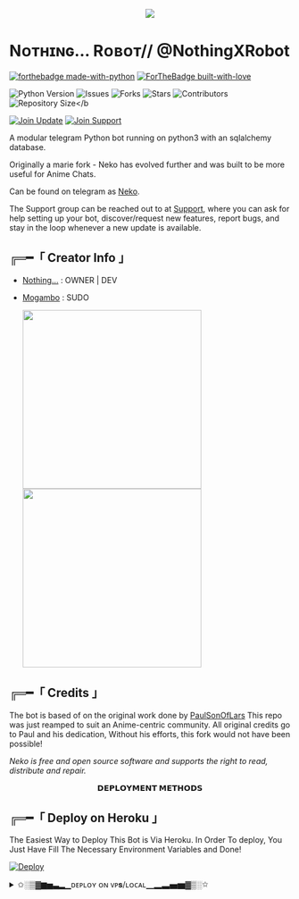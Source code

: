 
<!--- B A N N E R   I M A G E --->

<p align="center">
  <img src="https://te.legra.ph/file/bf2dbadaf9a4329cfae43.jpg">
</p>

# Nᴏᴛʜɪɴɢ... Rᴏʙᴏᴛ// @NothingXRobot


<!--- P Y T H O N   B A D G E --->

[![forthebadge made-with-python](http://ForTheBadge.com/images/badges/made-with-python.svg)](https://www.python.org/)
[![ForTheBadge built-with-love](http://ForTheBadge.com/images/badges/built-with-love.svg)](https://GitHub.com/Rachit-Pal/)</br>


<!--- G I T H U B   S T A T S   B A D G E --->

![Python Version](https://img.shields.io/badge/python-3.10-green?style=for-the-badge&logo=appveyor)
![Issues](https://img.shields.io/github/issues/MOGAMBO-XD/NekoRobot?style=for-the-badge&logo=appveyor)
![Forks](https://img.shields.io/github/forks/MOGAMBO-XD/NekoRobot?style=for-the-badge&logo=appveyor)
![Stars](https://img.shields.io/github/stars/MOGAMBO-XD/NekoRobot?style=for-the-badge&logo=appveyor)
![Contributors](https://img.shields.io/github/contributors/MOGAMBO-XD/NekoRobot?style=for-the-badge&logo=appveyor)
![Repository Size](https://img.shields.io/github/repo-size/MOGAMBO-XD/NekoRobot?style=for-the-badge&logo=appveyor)</b


<!--- T E L E G R A M   G R O U P   B A D G E --->

[![Join Update](https://img.shields.io/badge/Update%20Channel-StrawHat%20Updates-blur)](https://t.me/NothingBots)
[![Join Support](https://img.shields.io/badge/Support%20Chat-StrawHat%20Team-red)](https://t.me/NothingBotz)


<!--- B O T   I N F O --->

A modular telegram Python bot running on python3 with an sqlalchemy database.

Originally a marie fork - Neko has evolved further and was built to be more useful for Anime Chats.

Can be found on telegram as [Neko](https://t.me/NothingXRobot).

The Support group can be reached out to at [ Support](https://t.me/NothingBots), where you can ask for help setting up your bot, discover/request new features, report bugs, and stay in the loop whenever a new update is available.



<!--- C R E D I T S   A N D   I N F O --->

## ╔═━「 Creator Info 」

+ [Nothing...](https://github.com/nothing022) : OWNER | DEV
+ [Mogambo](https://t.me/mogambo_odin) : SUDO

   <a href="https://t.me/CYBERMUSICPROJECT"><img src="https://img.shields.io/badge/Channel%20Support%3F-yes-green?&style=flat-square?&logo=telegram" width=320px></a>
   <a href="https://t.me/CYBERSupportgroup"><img src="https://img.shields.io/badge/Group%20Support%3F-yes-green?&style=flat-square?&logo=telegram" width=320px></a>
   



## ╔═━「 Credits 」
The bot is based of on the original work done by [PaulSonOfLars]()
This repo was just reamped to suit an Anime-centric community. All original credits go to Paul and his dedication, Without his efforts, this fork would not have been possible!


*Neko is free and open source software and supports the right to read, distribute and repair.*


<!--- D E P L O Y I N G --->
<p align="center">
<b>𝗗𝗘𝗣𝗟𝗢𝗬𝗠𝗘𝗡𝗧 𝗠𝗘𝗧𝗛𝗢𝗗𝗦</b>
</p>

## ╔═━「 Deploy on Heroku 」

The Easiest Way to Deploy This Bot is Via Heroku. In Order To deploy, You Just Have Fill The Necessary Environment Variables and Done!

[![Deploy](https://www.herokucdn.com/deploy/button.svg)](https://heroku.com/deploy?template=https://github.com/nothing022/NothingRobot2)


<details>
    <summary>✩░▒▓▆▅▃▂▁ᴅᴇᴩʟᴏʏ ᴏɴ ᴠᴘ𝐬/ʟᴏᴄᴀʟ▁▂▃▅▆▓▒░✩</summary>
<h3 align="center">
    ─「 ᴅᴇᴩʟᴏʏ ᴏɴ ᴠᴘs/ʟᴏᴄᴀʟ 」─
</h3>

<details>
<summary><h3>
- <b> ᴠᴘs/ʟᴏᴄᴀʟ ᴅᴇᴘʟᴏʏᴍᴇɴᴛ ᴍᴇᴛʜᴏᴅ </b>
</h3></summary>

- Upgrade and Update by :
`sudo apt-get update && sudo apt-get upgrade -y`
- Install required packages by :
`sudo apt-get install python3-pip -y`
- Install pip by :
`sudo pip3 install -U pip`
- Clone the repository by :
`git clone https://github.com/nothing022/NothingRobot2 && cd NothingRobot`
- Install/Upgrade setuptools by :
`pip3 install --upgrade pip setuptools`
- Install requirements by :
`pip3 install -U -r requirements.txt`
- Fill your variables in config by :
`vi NekoRobot/config.py`

Press `I` on the keyboard for editing config

Press `Ctrl+C` when you're done with editing config and `:wq` to save the config
- Install tmux to keep running your bot when you close the terminal by :
`sudo apt install tmux && tmux`
- Finally run the bot by :
`python3 -m NekoRobot`
- For getting out from tmux session

Press `Ctrl+b` and then `d`

</details>

<hr>
<br>

<!--- Neko Bot Stats --->   <!--- Get your own bot Stats from >> repobeats.axiom.co --->
![Alt](https://repobeats.axiom.co/api/embed/1332ca7df8b195184de435125fabc4677d51d1da.svg "Repobeats analytics image")
